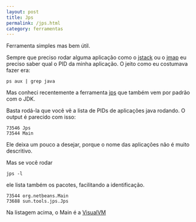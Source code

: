 ```yaml
---
layout: post
title: Jps
permalink: /jps.html
category: ferramentas
---
```


Ferramenta simples mas bem útil.

Sempre que preciso rodar alguma aplicação como o [jstack][1] ou o [jmap][2] eu preciso saber qual o PID
da minha aplicação. O jeito como eu costumava fazer era:

	ps aux | grep java

Mas conheci recentemente a ferramenta [jps][3] que também vem por padrão com o JDK.

Basta rodá-la que você vê a lista de PIDs de aplicações java rodando. O output é parecido com isso:

	73546 Jps
	73544 Main

Ele deixa um pouco a desejar, porque o nome das aplicações não é muito descritivo.

Mas se você rodar

	jps -l

ele lista também os pacotes, facilitando a identificação.

	73544 org.netbeans.Main
	73688 sun.tools.jps.Jps

Na listagem acima, o Main é a [VisualVM][4]


[1]: /jstack.html
[2]: /jmap-histo.html
[3]: http://docs.oracle.com/javase/1.5.0/docs/tooldocs/share/jps.html
[4]: /visual-vm.html
